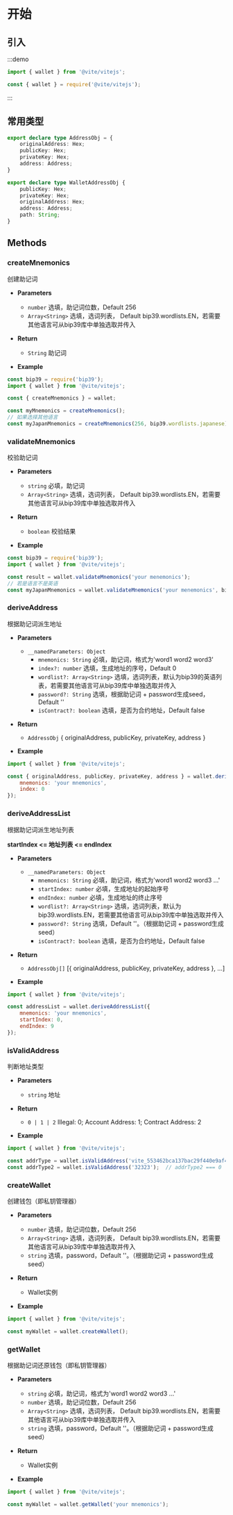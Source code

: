 # 开始

## 引入

:::demo

```javascript tab:ES6
import { wallet } from '@vite/vitejs';
```

```javascript tab:require
const { wallet } = require('@vite/vitejs');
```

:::

## 常用类型

```typescript
export declare type AddressObj = {
    originalAddress: Hex;
    publicKey: Hex;
    privateKey: Hex;
    address: Address;
}

export declare type WalletAddressObj {
    publicKey: Hex;
    privateKey: Hex;
    originalAddress: Hex;
    address: Address;
    path: String;
}
```

## Methods

### createMnemonics
创建助记词

- **Parameters** 
    * `number` 选填，助记词位数，Default 256
    * `Array<String>` 选填，选词列表， Default bip39.wordlists.EN，若需要其他语言可从bip39库中单独选取并传入

- **Return**
    * `String` 助记词

- **Example**
```javascript
const bip39 = require('bip39');
import { wallet } from '@vite/vitejs';

const { createMnemonics } = wallet;

const myMnemonics = createMnemonics();
// 如果选择其他语言
const myJapanMnemonics = createMnemonics(256, bip39.wordlists.japanese)
```

### validateMnemonics
校验助记词

- **Parameters** 
    * `string` 必填，助记词
    * `Array<String>` 选填，选词列表， Default bip39.wordlists.EN，若需要其他语言可从bip39库中单独选取并传入

- **Return**
    * `boolean` 校验结果

- **Example**
```javascript
const bip39 = require('bip39');
import { wallet } from '@vite/vitejs';

const result = wallet.validateMnemonics('your menemonics');
// 若是语言不是英语
const myJapanMnemonics = wallet.validateMnemonics('your menemonics', bip39.wordlists.japanese);
```

### deriveAddress
根据助记词派生地址

- **Parameters** 
    * `__namedParameters: Object`
        - `mnemonics: String` 必填，助记词，格式为'word1 word2 word3'
        - `index?: number` 选填，生成地址的序号，Default 0
        - `wordlist?: Array<String>` 选填，选词列表，默认为bip39的英语列表，若需要其他语言可从bip39库中单独选取并传入
        - `password?: String` 选填，根据助记词 + password生成seed，Default ''
        - `isContract?: boolean` 选填，是否为合约地址，Default false

- **Return**
    * `AddressObj` { originalAddress, publicKey, privateKey, address }

- **Example**
```javascript
import { wallet } from '@vite/vitejs';

const { originalAddress, publicKey, privateKey, address } = wallet.deriveAddress({ 
    mnemonics: 'your mnemonics', 
    index: 0 
});
```

### deriveAddressList
根据助记词派生地址列表

**startIndex <= 地址列表 <= endIndex**

- **Parameters** 
    * `__namedParameters: Object`
        - `mnemonics: String` 必填，助记词，格式为'word1 word2 word3 ...'
        - `startIndex: number` 必填，生成地址的起始序号
        - `endIndex: number` 必填，生成地址的终止序号
        - `wordlist?: Array<String>` 选填，选词列表，默认为bip39.wordlists.EN，若需要其他语言可从bip39库中单独选取并传入
        - `password?: String` 选填，Default ''。（根据助记词 + password生成seed）
        - `isContract?: boolean` 选填，是否为合约地址，Default false

- **Return**
    * `AddressObj[]` [{ originalAddress, publicKey, privateKey, address }, ...]

- **Example**
```javascript
import { wallet } from '@vite/vitejs';

const addressList = wallet.deriveAddressList({ 
    mnemonics: 'your mnemonics', 
    startIndex: 0,
    endIndex: 9
});
```

### isValidAddress
判断地址类型

- **Parameters** 
    * `string` 地址

- **Return**
    * `0 | 1 | 2` Illegal: 0; Account Address: 1; Contract Address: 2

- **Example**
```javascript
import { wallet } from '@vite/vitejs';

const addrType = wallet.isValidAddress('vite_553462bca137bac29f440e9af4ab2e2c1bb82493e41d2bc8b2');  // addrType === 1
const addrType2 = wallet.isValidAddress('32323');  // addrType2 === 0
```

### createWallet
创建钱包（即私钥管理器）

- **Parameters** 
    * `number` 选填，助记词位数，Default 256
    * `Array<String>` 选填，选词列表， Default bip39.wordlists.EN，若需要其他语言可从bip39库中单独选取并传入
    * `string` 选填，password，Default ''。（根据助记词 + password生成seed）

- **Return**
    * Wallet实例

- **Example**
```javascript
import { wallet } from '@vite/vitejs';

const myWallet = wallet.createWallet();
```

### getWallet
根据助记词还原钱包（即私钥管理器）

- **Parameters** 
    * `string` 必填，助记词，格式为'word1 word2 word3 ...'
    * `number` 选填，助记词位数，Default 256
    * `Array<String>` 选填，选词列表， Default bip39.wordlists.EN，若需要其他语言可从bip39库中单独选取并传入
    * `string` 选填，password，Default ''。（根据助记词 + password生成seed）

- **Return**
    * Wallet实例


- **Example**
```javascript
import { wallet } from '@vite/vitejs';

const myWallet = wallet.getWallet('your mnemonics');
```